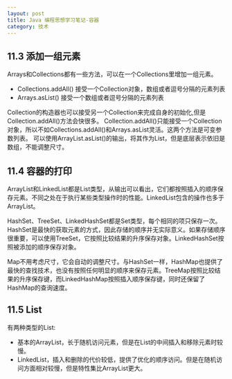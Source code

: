 ```yaml
---
layout: post
title: Java 编程思想学习笔记-容器
category: 技术
---
```


## 11.3 添加一组元素

Arrays和Collections都有一些方法，可以在一个Collections里增加一组元素。

* Collections.addAll() 接受一个Collection对象，数组或者逗号分隔的元素列表 
* Arrays.asList() 接受一个数组或者逗号分隔的元素列表

Collection的构造器也可以接受另一个Collection来完成自身的初始化,但是Collection.addAll()方法会快很多。
Collection.addAll()只能接受一个Collection对象，所以不如Collections.addAll()和Arrays.asList灵活。这两个方法是可变参数列表。
可以使用ArrayList.asList()的输出，将其作为List，但是底层表示依旧是数组，不能调整尺寸。

## 11.4 容器的打印

ArrayList和LinkedList都是List类型，从输出可以看出，它们都按照插入的顺序保存元素。不同之处在于执行某些类型操作时的性能。LinkedList包含的操作也多于ArrayList。

HashSet、TreeSet、LinkedHashSet都是Set类型，每个相同的项只保存一次。HashSet是最快的获取元素的方式，因此存储的顺序并无实际意义。如果存储顺序很重要，可以使用TreeSet，它按照比较结果的升序保存对象。LinkedHashSet按照被添加的顺序保存对象。

Map不用考虑尺寸，它会自动的调整尺寸。与HashSet一样，HashMap也提供了最快的查找技术，也没有按照任何明显的顺序来保存元素。TreeMap按照比较结果的升序保存键，而LinkedHashMap按照插入顺序保存键，同时还保留了HashMap的查询速度。

## 11.5 List

有两种类型的List:

* 基本的ArrayList，长于随机访问元素，但是在List的中间插入和移除元素时较慢。
* LinkedList，插入和删除的代价较低，提供了优化的顺序访问。但是在随机访问方面相对较慢，但是特性集比ArrayList更大。
